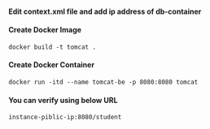 #### Edit context.xml file and add ip address of db-container

#### Create Docker Image
````
docker build -t tomcat .
````

#### Create Docker Container
````
docker run -itd --name tomcat-be -p 8080:8080 tomcat
````

#### You can verify using below URL
````
instance-piblic-ip:8080/student
````